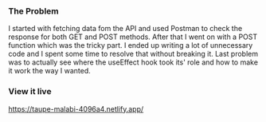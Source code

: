 ### The Problem

I started with fetching data fom the API and used Postman to check the response for both GET and POST methods. 
After that I went on with a POST function which was the tricky part. I ended up writing a lot of unnecessary code and I spent some time to resolve that without breaking it.
Last problem was to actually see where the useEffect hook took its' role and how to make it work the way I wanted.  
 
### View it live

https://taupe-malabi-4096a4.netlify.app/

